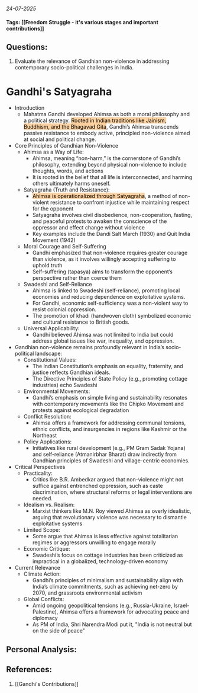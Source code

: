 *24-07-2025*
#### Tags: [[Freedom Struggle - it's various stages and important contributions]]


## Questions:

1. Evaluate the relevance of Gandhian non-violence in addressing contemporary socio-political challenges in India.

# Gandhi's Satyagraha

- Introduction
	- Mahatma Gandhi developed Ahimsa as both a moral philosophy and a political strategy. <mark style="background: #FFB86CA6;">Rooted in Indian traditions like Jainism, Buddhism, and the Bhagavad Gita</mark>, Gandhi’s Ahimsa transcends passive resistance to embody active, principled non-violence aimed at social and political change.
- Core Principles of Gandhian Non-Violence
	- Ahimsa as a Way of Life:
		- Ahimsa, meaning “non-harm,” is the cornerstone of Gandhi’s philosophy, extending beyond physical non-violence to include thoughts, words, and actions
		- It is rooted in the belief that all life is interconnected, and harming others ultimately harms oneself.
	- Satyagraha (Truth and Resistance):
		- <mark style="background: #FFB86CA6;">Ahimsa is operationalized through Satyagraha</mark>, a method of non-violent resistance to confront injustice while maintaining respect for the opponent
		- Satyagraha involves civil disobedience, non-cooperation, fasting, and peaceful protests to awaken the conscience of the oppressor and effect change without violence
		- Key examples include the Dandi Salt March (1930) and Quit India Movement (1942)
	- Moral Courage and Self-Suffering
		- Gandhi emphasized that non-violence requires greater courage than violence, as it involves willingly accepting suffering to uphold truth
		- Self-suffering (tapasya) aims to transform the opponent’s perspective rather than coerce them
	- Swadeshi and Self-Reliance
		- Ahimsa is linked to Swadeshi (self-reliance), promoting local economies and reducing dependence on exploitative systems. 
		- For Gandhi, economic self-sufficiency was a non-violent way to resist colonial oppression.
		- The promotion of khadi (handwoven cloth) symbolized economic and cultural resistance to British goods.
	- Universal Applicability:
		- Gandhi believed Ahimsa was not limited to India but could address global issues like war, inequality, and oppression.
- Gandhian non-violence remains profoundly relevant in India’s socio-political landscape:
	- Constitutional Values: 
		- The Indian Constitution’s emphasis on equality, fraternity, and justice reflects Gandhian ideals. 
		- The Directive Principles of State Policy (e.g., promoting cottage industries) echo Swadeshi
	- Environmental Movements: 
		- Gandhi’s emphasis on simple living and sustainability resonates with contemporary movements like the Chipko Movement and protests against ecological degradation
	- Conflict Resolution: 
		- Ahimsa offers a framework for addressing communal tensions, ethnic conflicts, and insurgencies in regions like Kashmir or the Northeast
	- Policy Applications: 
		- Initiatives like rural development (e.g., PM Gram Sadak Yojana) and self-reliance (Atmanirbhar Bharat) draw indirectly from Gandhian principles of Swadeshi and village-centric economies.
- Critical Perspectives
	- Practicality: 
		- Critics like B.R. Ambedkar argued that non-violence might not suffice against entrenched oppression, such as caste discrimination, where structural reforms or legal interventions are needed.
	- Idealism vs. Realism: 
		- Marxist thinkers like M.N. Roy viewed Ahimsa as overly idealistic, arguing that revolutionary violence was necessary to dismantle exploitative systems
	- Limited Scope: 
		- Some argue that Ahimsa is less effective against totalitarian regimes or aggressors unwilling to engage morally
	- Economic Critique: 
		- Swadeshi’s focus on cottage industries has been criticized as impractical in a globalized, technology-driven economy
- Current Relevance
	- Climate Action: 
		- Gandhi’s principles of minimalism and sustainability align with India’s climate commitments, such as achieving net-zero by 2070, and grassroots environmental activism
	- Global Conflicts: 
		- Amid ongoing geopolitical tensions (e.g., Russia-Ukraine, Israel-Palestine), Ahimsa offers a framework for advocating peace and diplomacy
		- As PM of India, Shri Narendra Modi put it, "India is not neutral but on the side of peace"




## Personal Analysis:


## References:

1. [[Gandhi's Contributions]]